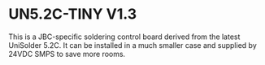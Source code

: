 # UN5.2C-TINY V1.3

This is a JBC-specific soldering control board derived from the latest UniSolder 5.2C.
It can be installed in a much smaller case and supplied by 24VDC SMPS to save more rooms.
